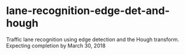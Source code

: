 # lane-recognition-edge-det-and-hough
Traffic lane recognition using edge detection and the Hough transform. Expecting completion  by March 30, 2018
